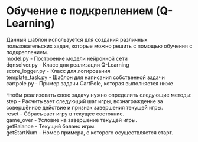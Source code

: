 # Обучение с подкреплением (Q-Learning)

Данный шаблон используется для создания различных пользовательских задач, которые можно решить с помощью обучения с подкреплением.  
 model.py - Построение модели нейронной сети  
 dqnsolver.py - Класс для реализации Q-Learning  
 score_logger.py - Класс для логирования  
 template_task.py - Шаблон для написания собственной задачи  
 cartpole.py - Пример задачи CartPole, которая выполняется ниже  
  
Чтобы реализовать свою задачу нужно определить следующие методы:  
 step - Расчитывает следующий шаг игры, вознаграждение за совершённое действие и признак завершения текущей игры.  
 reset - Сбрасывает игру в текущее состояние.  
 game_over - Условие на завершение текущей игры.  
 getBalance - Текущий баланс игры.  
 getStartNum - Номер примера, с которого осуществляется старт.  

